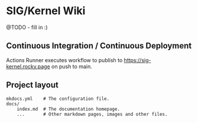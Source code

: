 # SIG/Kernel Wiki

@TODO - fill in :)

## Continuous Integration / Continuous Deployment

Actions Runner executes workflow to publish to https://sig-kernel.rocky.page on push to main.

## Project layout

    mkdocs.yml    # The configuration file.
    docs/
        index.md  # The documentation homepage.
        ...       # Other markdown pages, images and other files.
